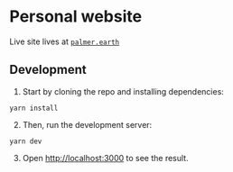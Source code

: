 # Personal website

Live site lives at [`palmer.earth`](https://palmer.earth)

## Development

1. Start by cloning the repo and installing dependencies:

`yarn install`

2. Then, run the development server:

`yarn dev`

3. Open [http://localhost:3000](http://localhost:3000) to see the result.
